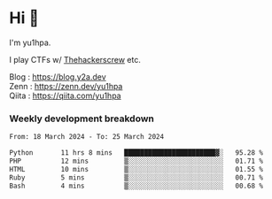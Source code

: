 # Hi 👋

I'm yu1hpa.

I play CTFs w/ [Thehackerscrew](https://www.thehackerscrew.team/) etc.

Blog : https://blog.y2a.dev  
Zenn : https://zenn.dev/yu1hpa  
Qiita : https://qiita.com/yu1hpa  

### Weekly development breakdown

<!--START_SECTION:waka-->

```txt
From: 18 March 2024 - To: 25 March 2024

Python       11 hrs 8 mins   ███████████████████████▓░   95.28 %
PHP          12 mins         ▒░░░░░░░░░░░░░░░░░░░░░░░░   01.71 %
HTML         10 mins         ▒░░░░░░░░░░░░░░░░░░░░░░░░   01.55 %
Ruby         5 mins          ▒░░░░░░░░░░░░░░░░░░░░░░░░   00.71 %
Bash         4 mins          ▒░░░░░░░░░░░░░░░░░░░░░░░░   00.68 %
```

<!--END_SECTION:waka-->

